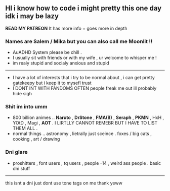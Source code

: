 ## HI i know how to code i might pretty this one day idk i may be lazy

**READ MY PATREON** It has more info + goes more in depth


### Names are Salem / Mika but you can also call me Moonlit !! 
- AuADHD System please be chill .
- I usually sit with friends or with my wife , ur welcome to whisper me !
- im realy stupid and socialy anxious and stupid
---
- I have a lot of interests that i try to be normal about , i can get pretty gatekeepy but i keep it to mysefl trust
- I DONT INT WITH FANDOMS OFTEN people freak me out ill probably hide sigh

### Shit im into umm
- 800 billion animes .. **Naruto** , **DrStone** , **FMA(B)** , **Seraph** , **PKMN** , HxH , YOtD , Magi , **AOT** . I LIRTLLY CANNOT REMEBR BUT I HAVE TO LIST THEM ALL .
- normal things .. astronomy , lietrally just sceince . foxes / big cats , cooking , art / drawing

### Dni glare
- proshitters , font users , tq users , people -14 , weird ass people . basic dni stuff 
---
this isnt a dni just dont use tone tags on me thank yeww
